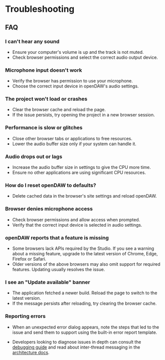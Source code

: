 # Troubleshooting

## FAQ

### I can't hear any sound

- Ensure your computer's volume is up and the track is not muted.
- Check browser permissions and select the correct audio output device.

### Microphone input doesn't work

- Verify the browser has permission to use your microphone.
- Choose the correct input device in openDAW's audio settings.

### The project won't load or crashes

- Clear the browser cache and reload the page.
- If the issue persists, try opening the project in a new browser session.

### Performance is slow or glitches

- Close other browser tabs or applications to free resources.
- Lower the audio buffer size only if your system can handle it.

### Audio drops out or lags

- Increase the audio buffer size in settings to give the CPU more time.
- Ensure no other applications are using significant CPU resources.

### How do I reset openDAW to defaults?

- Delete cached data in the browser's site settings and reload openDAW.

### Browser denies microphone access

- Check browser permissions and allow access when prompted.
- Verify that the correct input device is selected in audio settings.

### openDAW reports that a feature is missing

- Some browsers lack APIs required by the Studio. If you see a warning
  about a missing feature, upgrade to the latest version of Chrome,
  Edge, Firefox or Safari.
- Older versions of the above browsers may also omit support for
  required features. Updating usually resolves the issue.

### I see an "Update available" banner

- The application fetched a newer build. Reload the page to switch to
  the latest version.
- If the message persists after reloading, try clearing the browser
  cache.

### Reporting errors

- When an unexpected error dialog appears, note the steps that led to the
  issue and send them to support using the built-in error report template.

- Developers looking to diagnose issues in depth can consult the
  [debugging guide](/dev/debugging/overview) and read about inter-thread
  messaging in the [architecture docs](../docs-dev/architecture/messaging.md).
